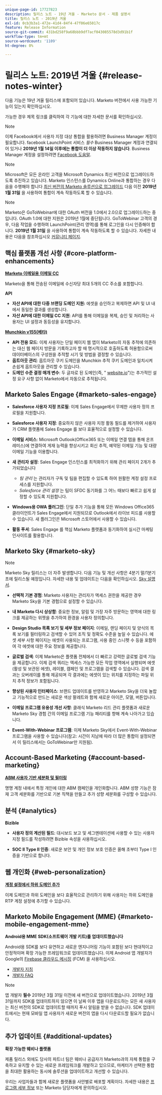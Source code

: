 ```yaml
---
unique-page-id: 17727823
description: 릴리스 노트 - 19년 겨울 - Marketo 문서 - 제품 설명서
title: 릴리스 노트 - 2019년 겨울
exl-id: 0cb3b3a1-472e-41d4-84f4-47f06e65017c
feature: Release Information
source-git-commit: 431bd258f9a68bbb9df7acf043085578d3d91b1f
workflow-type: tm+mt
source-wordcount: '1109'
ht-degree: 0%

---
```


# 릴리스 노트: 2019년 겨울 {#release-notes-winter}

다음 기능은 19년 겨울 릴리스에 포함되어 있습니다. Marketo 버전에서 사용 가능한 기능이 있는지 확인하십시오.

가능한 경우 제목 링크를 클릭하여 각 기능에 대한 자세한 문서를 확인하십시오.

>[!NOTE]
>
>이제 Facebook에서 사용자 지정 대상 통합을 활용하려면 Business Manager 계정이 필요합니다. facebook LaunchPoint 서비스 *필수* Business Manager 계정과 연결되어 있거나 **2019년 1월 14일 이후에는 통합이 더 이상 작동하지 않습니다**. Business Manager 계정을 설정하려면 [Facebook 도움말](https://www.facebook.com/business/help/1710077379203657).

>[!NOTE]
>
>Microsoft은 모든 온라인 고객을 Microsoft Dynamics 최신 버전으로 업그레이드하도록 추진하고 있습니다. Marketo 인스턴스를 Dynamics Online과 통합하는 경우 다음을 수행해야 합니다 [최신 버전의 Marketo 솔루션으로 업그레이드](/help/marketo/product-docs/crm-sync/microsoft-dynamics-sync/sync-setup/update-the-marketo-solution-for-microsoft-dynamics.md) 다음 이전 **2019년 1월 31일** 을 사용하여 통합이 계속 작동하도록 할 수 있습니다.

>[!NOTE]
>
>Marketo은 GoToWebinar에 대한 OAuth 버전을 1.0에서 2.0으로 업그레이드하는 중입니다. OAuth 1.0에 대한 지원은 2019년 1월에 중단됩니다. GoToWebinar 고객의 경우, 다음 작업을 수행하여 LaunchPoint(관리 영역)를 통해 로그인을 다시 인증해야 합니다. **2019년 1월 31일** 을 사용하여 통합이 계속 작동하도록 할 수 있습니다. 자세한 내용은 다음을 참조하십시오 [커뮤니티 페이지](https://nation.marketo.com/docs/DOC-6739-gotowebinar-authentication-change-take-action-before-1312019).

## 핵심 플랫폼 개선 사항 {#core-platform-enhancements}

**[Marketo 이메일용 이메일 CC](/help/marketo/product-docs/email-marketing/general/email-cc.md)**

Marketo을 통해 전송된 이메일에 수신자당 최대 5개의 CC 주소를 포함합니다.

**API**

* **자산 API에 대한 다중 브랜딩 도메인 지원:** 에셋을 승인하고 복제하면 API 및 UI 내에서 동일한 결과를 생성합니다.
* **자산 API에 대한 이메일 CC 지원**: API를 통해 이메일을 복제, 승인 및 처리하는 사용자는 UI 설정과 동등성을 유지합니다.

**[Munchkin v155(베타)](https://developers.marketo.com/javascript-api/lead-tracking/configuration/)**

* **API 전용 모드**: 이제 사용자는 단일 페이지 웹 앱이 Marketo의 자동 추적에 의존하는 대신 웹 페이지 방문을 기록하고자 할 때 명시적으로 호출하도록 허용함으로써 데이터베이스의 구성원을 추적할 시기 및 방법을 결정할 수 있습니다.
* **옵트아웃 관리**: 옵트아웃 쿠키 도메인을 Munchkin 추적 쿠키 도메인과 일치시켜 손쉽게 옵트아웃을 관리할 수 있습니다.
* **도메인 수준 결정 매개 변수**: 두 글자로 된 도메인(즉, &quot; [website.io](https://website.io)&quot;)는 추가적인 설정 요구 사항 없이 Marketo에서 자동으로 추적됩니다.

## Marketo Sales Engage {#marketo-sales-engage}

* **Salesforce 사용자 지정 프로필**: 이제 Sales Engage에서 무제한 사용자 정의 프로필을 지원합니다.

* **Salesforce 사용자 지정**: 중요하지 않은 사용자 지정 활동 필드를 제거하여 사용자가 CRM 플랫폼에 Sales Engage 를 보다 효율적으로 설정할 수 있습니다.
* **이메일 서비스**: Microsoft Outlook(Office365 또는 이메일 연결 탭을 통해 온프레미스)에 연결하여 게재 능력을 향상시키고 회신 추적, 예약된 이메일 기능 및 대량 이메일 기능을 이용합니다.
* **새 관리자 설정**: Sales Engage 인스턴스를 최적화하기 위해 관리 페이지 2개가 추가되었습니다

   * _팀 관리_ 는 관리자가 구독 및 팀을 편집할 수 있도록 하여 원활한 계정 설정 프로세스를 지원합니다.
   * _Salesforce 관리 설정_ 는 팀이 SFDC 동기화를 그 어느 때보다 빠르고 쉽게 설정할 수 있도록 지원합니다.

* **Windows용 OWA 플러그인**: 단일 추가 기능을 통해 모든 Windows Office365 클라이언트가 Sales Engage에서 지원되므로 Outlook에서 라이브 피드를 사용할 수 있습니다. 새 플러그인은 Microsoft 스토어에서 사용할 수 있습니다.
* **활동 푸셔**: Sales Engage 를 핵심 Marketo 플랫폼과 동기화하여 실시간 마케팅 인사이트를 활용합니다.

## Marketo Sky {#marketo-sky}

>[!NOTE]
>
>Marketo Sky 릴리스는 더 자주 발생합니다. 다음 기능 및 개선 사항은 4분기 말/1분기 초에 릴리스될 예정입니다. 자세한 내용 및 업데이트는 다음을 확인하십시오. [Sky 설명서](https://help.marketo.com/).

* **선택적 기본 경험**: Marketo 사용자는 관리자가 액세스 권한을 제공한 경우 Marketo Sky을 기본 경험으로 설정할 수 있습니다.

* **내 Marketo 다시 상상함**: 중요한 정보, 알림 및 가장 자주 방문하는 영역에 대한 링크를 제공하는 위젯을 추가하여 환경을 사용자 정의합니다.

* **Design Studio 목록 보기 및 세부 정보 페이지**: 이메일, 랜딩 페이지 및 양식의 목록 보기를 필터링하고 검색할 수 있어 조직 및 정확도 수준을 높일 수 있습니다. 에셋 세부 사항 페이지는 에셋이 사용되는 프로그램, 사용 중인 스니펫 수 등을 포함하여 각 에셋에 대한 주요 정보를 제공합니다.

* **글로벌 검색**: 이제 Marketo은 플랫폼 전체에서 더 빠르고 강력한 글로벌 검색 기능을 제공합니다. 이제 검색 쿼리는 액세스 가능한 모든 작업 영역에서 실행되며 에셋(활성 및 보관된 에셋), 레이블, 캠페인 및 프로그램을 검색할 수 있습니다. 검색 결과는 오버레이를 통해 제공되며 각 결과에는 에셋이 있는 위치를 지정하는 파일 위치 추적 정보가 포함됩니다.

* **향상된 사용자 인터페이스**: 브랜드 업데이트를 반영하고 Marketo Sky을 더욱 놀랍고 기능적으로 만드는 새로운 색상 팔레트와 함께 새로운 아이콘, 모델, 버튼입니다.

* **이메일 프로그램 유용성 개선 사항**: 클래식 Marketo 리드 관리 플랫폼과 새로운 Marketo Sky 경험 간의 이메일 프로그램 기능 패리티를 향해 계속 나아가고 있습니다.
* **Event-With-Webinar 프로그램**: 이제 Marketo Sky에서 Event-With-Webinar 프로그램을 사용할 수 있습니다(참고: 시간이 지남에 따라 더 많은 통합이 설정되면서 이 릴리스에서는 GoToWebinar만 지원됨).

## Account-Based Marketing {#account-based-marketing}

**[ABM 사용자 기반 세분화 및 필터링](/help/marketo/product-docs/target-account-management/using-personas.md)**

명명 계정 내에서 특정 개인에 대한 ABM 캠페인을 개인화합니다. ABM 성향 기능은 잠재 고객 세분화를 기반으로 기본 직책을 만들고 추가 성향 세분화를 구성할 수 있습니다.

## 분석 {#analytics}

**Bizible**

* **사용자 정의 계산된 필드**: 대시보드 보고 및 세그멘테이션에 사용할 수 있는 사용자 지정 필드를 작성하려면 Bizible 속성을 사용하십시오.

* **SOC II Type II 인증**: 새로운 보안 및 개인 정보 보호 인증은 올해 초부터 Type I 인증을 기반으로 합니다.

## 웹 개인화 {#web-personalization}

**[계정 설정에서 하위 도메인 추가](/help/marketo/product-docs/web-personalization/getting-started/workspaces-in-web-personalization.md)**

이제 도메인과 하위 도메인을 보다 효율적으로 관리하기 위해 사용자는 하위 도메인을 RTP 계정 설정에 추가할 수 있습니다.

## Marketo Mobile Engagement (MME) {#marketo-mobile-engagement-mme}

**Android용 MME SDK(소프트웨어 개발 키트)를 업데이트했습니다**

Android용 SDK를 보다 유연하고 새로운 엔지니어링 기능이 포함된 보다 현대적이고 안정적이며 확장 가능한 프레임워크로 업데이트했습니다. 이제 Android 앱 개발자가 Google의 [Firebase 클라우드 메시징](https://firebase.google.com/docs/cloud-messaging/) (FCM) 을 사용하십시오.

* [개발자 지침](https://developers.marketo.com/mobile/installation/#android_adding_fcm_to_your_application)
* [개발자 FAQ](https://developers.marketo.com/mobile/installation/#android_fcm_faq)

>[!NOTE]
>
>앱 개발자 **필수** 2019년 3월 31일 이전에 새 버전으로 업데이트했습니다. 2019년 3월 31일까지 SDK를 업데이트하지 않으면 이 날짜 이후 앱을 다운로드하는 모든 새 사용자는 최신 버전의 SDK로 업데이트할 때까지 푸시 알림을 받을 수 없습니다. SDK 업데이트에서는 현재 모바일 앱 사용자가 새로운 버전의 앱을 다시 다운로드할 필요가 없습니다.

## 추가 업데이트 {#additional-updates}

**확장 가능한 웨비나 플랫폼**

제품 릴리스 외에도 당사의 파트너 팀은 웨비나 공급자가 Marketo과의 자체 통합을 구축하고 유지할 수 있는 새로운 프레임워크를 개발하고 있으므로, 마케터가 선택한 통합을 최대한 활용하는 동시에 솔루션을 업데이트하고 개선할 수 있습니다.

우리는 사업자들과 함께 새로운 플랫폼을 사안별로 배포할 계획이다. 자세한 내용은 [프로그램 세부 정보](https://www.marketo.com/why-marketo/partners/technology/) 또는 Marketo 담당자에게 문의하십시오.
